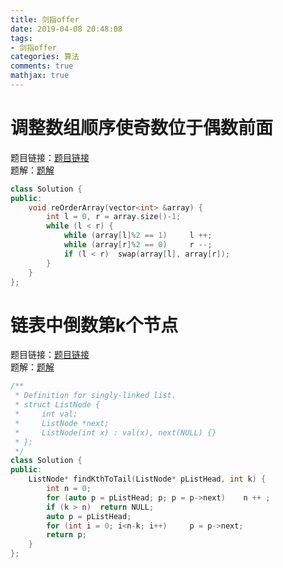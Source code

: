 ```yaml
---
title: 剑指offer
date: 2019-04-08 20:48:08
tags:
- 剑指offer
categories: 算法
comments: true
mathjax: true
---
```

# 调整数组顺序使奇数位于偶数前面
题目链接：[题目链接](https://www.acwing.com/problem/content/30/)<br>
题解：[题解](https://www.acwing.com/solution/acwing/content/738/)
```C++
class Solution {
public:
    void reOrderArray(vector<int> &array) {
        int l = 0, r = array.size()-1;
        while (l < r) {
            while (array[l]%2 == 1)     l ++;
            while (array[r]%2 == 0)     r --;
            if (l < r)  swap(array[l], array[r]);
        }
    }
};
```
# 链表中倒数第k个节点
题目链接：[题目链接](https://www.acwing.com/problem/content/32/)<br>
题解：[题解](https://www.acwing.com/solution/acwing/content/740/)
```C++
/**
 * Definition for singly-linked list.
 * struct ListNode {
 *     int val;
 *     ListNode *next;
 *     ListNode(int x) : val(x), next(NULL) {}
 * };
 */
class Solution {
public:
    ListNode* findKthToTail(ListNode* pListHead, int k) {
        int n = 0;
        for (auto p = pListHead; p; p = p->next)    n ++ ;
        if (k > n)  return NULL;
        auto p = pListHead;
        for (int i = 0; i<n-k; i++)     p = p->next;
        return p;
    }
};
```